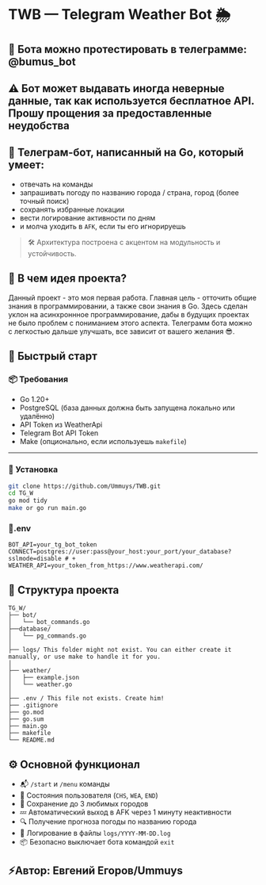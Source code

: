 # TWB — Telegram Weather Bot 🌦

## 🤖 Бота можно протестировать в телеграмме: @bumus_bot

## ⚠️ Бот может выдавать иногда неверные данные, так как используется бесплатное API. Прошу прощения за предоставленные неудобства

## 🌇 Телеграм-бот, написанный на Go, который умеет:

- отвечать на команды
- запрашивать погоду по названию города / страна, город (более точный поиск)
- сохранять избранные локации
- вести логирование активности по дням
- и молча уходить в `AFK`, если ты его игнорируешь

> 🛠 Архитектура построена с акцентом на модульность и устойчивость.

## 💫 В чем идея проекта?

Данный проект - это моя первая работа. Главная цель -  отточить общие знания в программировании, а также свои знания в Go. Здесь сделан уклон на асинхроннное программирование, дабы в будущих проектах не было проблем с пониманием этого аспекта. Телеграмм бота можно с легкостью дальше улучшать, все зависит от вашего желания 😎.

## 🚀 Быстрый старт

### 📦 Требования

- Go 1.20+
- PostgreSQL (база данных должна быть запущена локально или удалённо)
- API Token из WeatherApi
- Telegram Bot API Token
- Make (опционально, если используешь `makefile`)

---

### 🔧 Установка

```bash
git clone https://github.com/Ummuys/TWB.git
cd TG_W
go mod tidy
make or go run main.go
```

### 🤫.env

```
BOT_API=your_tg_bot_token
CONNECT=postgres://user:pass@your_host:your_port/your_database?sslmode=disable # +
WEATHER_API=your_token_from_https://www.weatherapi.com/
```

## 🧩 Структура проекта

```
TG_W/
├── bot/
│   └── bot_commands.go
├──database/
│   └── pg_commands.go
│
├── logs/ This folder might not exist. You can either create it manually, or use make to handle it for you.
│   
├── weather/
│   ├── example.json
│   └── weather.go
│
├── .env / This file not exists. Create him!
├── .gitignore
├── go.mod
├── go.sum
├── main.go
├── makefile
└── README.md
```

## ⚙️ Основной функционал

* 📬 `/start` и `/menu` команды
* 🔄 Состояния пользователя (`CHS`, `WEA`, `END`)
* 💾 Сохранение до 3 любимых городов
* 💤 Автоматический выход в AFK через 1 минуту неактивности
* 🔍 Получение прогноза погоды по названию города
* 📓 Логирование в файлы `logs/YYYY-MM-DD.log`
* 📦 Безопасно выключает бота командой `exit`

## ⚡️Автор: Евгений Егоров/Ummuys
